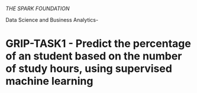 *THE SPARK FOUNDATION*

Data Science and Business Analytics-

# GRIP-TASK1 - Predict the percentage of an student based on the number of study hours, using supervised machine learning
